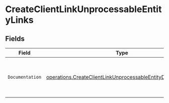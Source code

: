 # CreateClientLinkUnprocessableEntityLinks


## Fields

| Field                                                                                                                                      | Type                                                                                                                                       | Required                                                                                                                                   | Description                                                                                                                                |
| ------------------------------------------------------------------------------------------------------------------------------------------ | ------------------------------------------------------------------------------------------------------------------------------------------ | ------------------------------------------------------------------------------------------------------------------------------------------ | ------------------------------------------------------------------------------------------------------------------------------------------ |
| `Documentation`                                                                                                                            | [operations.CreateClientLinkUnprocessableEntityDocumentation](../../models/operations/createclientlinkunprocessableentitydocumentation.md) | :heavy_check_mark:                                                                                                                         | The URL to the generic Mollie API error handling guide.                                                                                    |